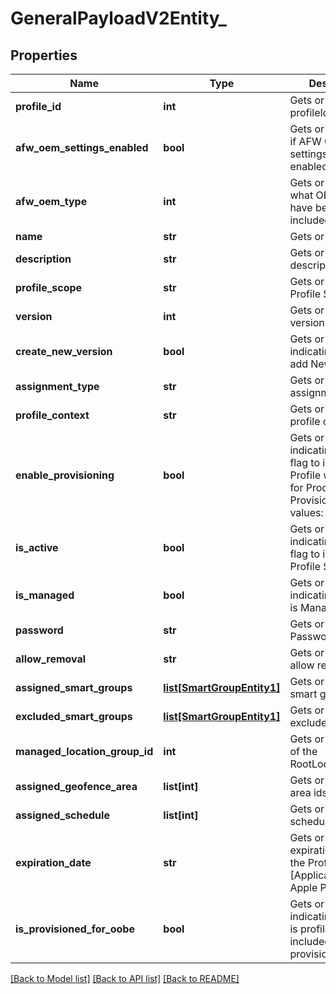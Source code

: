 # GeneralPayloadV2Entity_

## Properties
Name | Type | Description | Notes
------------ | ------------- | ------------- | -------------
**profile_id** | **int** | Gets or sets profileId. | [optional] 
**afw_oem_settings_enabled** | **bool** | Gets or sets tracks if AFW OEM settings are enabled. | [optional] 
**afw_oem_type** | **int** | Gets or sets tracks what OEM settings have been included. | [optional] 
**name** | **str** | Gets or sets name. | [optional] 
**description** | **str** | Gets or sets description. | [optional] 
**profile_scope** | **str** | Gets or sets device Profile Scope. | [optional] 
**version** | **int** | Gets or sets version. | [optional] 
**create_new_version** | **bool** | Gets or sets a value indicating whether add New Version. | [optional] 
**assignment_type** | **str** | Gets or sets assignment Type. | [optional] 
**profile_context** | **str** | Gets or sets the profile context. | [optional] 
**enable_provisioning** | **bool** | Gets or sets a value indicating whether flag to indicate Profile will be used for Product Provisioning. Valid values: true, false. | [optional] 
**is_active** | **bool** | Gets or sets a value indicating whether flag to indicate Profile Status. | [optional] 
**is_managed** | **bool** | Gets or sets a value indicating whether is Managed. | [optional] 
**password** | **str** | Gets or sets unlock Password. | [optional] 
**allow_removal** | **str** | Gets or sets the allow removal. | [optional] 
**assigned_smart_groups** | [**list[SmartGroupEntity1]**](SmartGroupEntity1.md) | Gets or sets the smart groups. | [optional] 
**excluded_smart_groups** | [**list[SmartGroupEntity1]**](SmartGroupEntity1.md) | Gets or sets the excluded groups. | [optional] 
**managed_location_group_id** | **int** | Gets or sets the ID of the RootLocationGroup. | [optional] 
**assigned_geofence_area** | **list[int]** | Gets or sets the area ids. | [optional] 
**assigned_schedule** | **list[int]** | Gets or sets the scheduled ids. | [optional] 
**expiration_date** | **str** | Gets or sets expiration Date of the Profile [Applicable for Apple Profiles]. | [optional] 
**is_provisioned_for_oobe** | **bool** | Gets or sets a value indicating whether is profile to be included for oobe provisioning. | [optional] 

[[Back to Model list]](../README.md#documentation-for-models) [[Back to API list]](../README.md#documentation-for-api-endpoints) [[Back to README]](../README.md)



